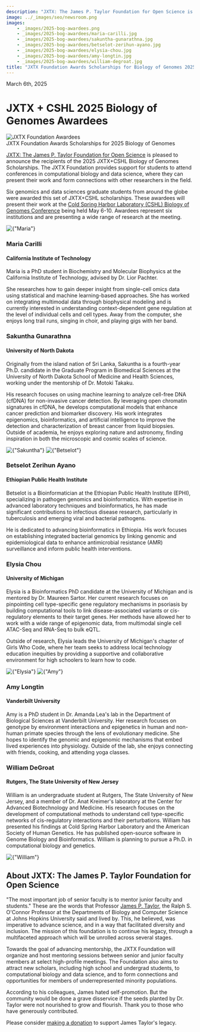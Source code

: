 ```yaml
---
description: "JXTX: The James P. Taylor Foundation for Open Science is pleased to announce the 2025 Biology of Genomes scholarship recipients."
image: ../_images/seo/newsroom.png
images:
    - _images/2025-bog-awardees.png
    - _images/2025-bog-awardees/maria-carilli.jpg
    - _images/2025-bog-awardees/sakuntha-gunarathna.jpg
    - _images/2025-bog-awardees/betselot-zerihun-ayano.jpg
    - _images/2025-bog-awardees/elysia-chou.jpg
    - _images/2025-bog-awardees/amy-longtin.jpg
    - _images/2025-bog-awardees/william-degroat.jpg
title: "JXTX Foundation Awards Scholarships for Biology of Genomes 2025"
---
```


<Date>March 6th, 2025</Date>

# JXTX + CSHL 2025 Biology of Genomes Awardees

<Image alt="JXTX Foundation Awardees" image={props.images[0]} />

<figcaption>JXTX Foundation Awards Scholarships for 2025 Biology of Genomes</figcaption>

[JXTX: The James P. Taylor Foundation for Open Science][1] is pleased to announce the recipients of the 2025 JXTX+CSHL Biology of Genomes Scholarships. The JXTX Foundation provides support for students to attend conferences in computational biology and data science, where they can present their work and form connections with other researchers in the field.

Six genomics and data sciences graduate students from around the globe were awarded this set of JXTX+CSHL scholarships. These awardees will present their work at the [Cold Spring Harbor Laboratory (CSHL) Biology of Genomes Conference][2] being held May 6-10. Awardees represent six institutions and are presenting a wide range of research at the meeting.

<Awardees>
<GridUnus>

<Awardee>
<Image alt={"Maria"} image={props.images[1]} />
<AwardeeContent>
<h3>Maria Carilli</h3>
<h4>California Institute of Technology</h4>

Maria is a PhD student in Biochemistry and Molecular Biophysics at the California Institute of Technology, advised by Dr. Lior Pachter.

She researches how to gain deeper insight from single-cell omics data using statistical and machine learning-based approaches. She has worked on integrating multimodal data through biophysical modeling and is currently interested in understanding context-dependent gene regulation at the level of individual cells and cell types. Away from the computer, she enjoys long trail runs, singing in choir, and playing gigs with her band.

</AwardeeContent>
</Awardee>


<Awardee>
<AwardeeContent>
<h3>Sakuntha Gunarathna</h3>
<h4>University of North Dakota</h4>

Originally from the island nation of Sri Lanka, Sakuntha is a fourth-year Ph.D. candidate in the Graduate Program in Biomedical Sciences at the University of North Dakota School of Medicine and Health Sciences, working under the mentorship of Dr. Motoki Takaku.

His research focuses on using machine learning to analyze cell-free DNA (cfDNA) for non-invasive cancer detection. By leveraging open chromatin signatures in cfDNA, he develops computational models that enhance cancer prediction and biomarker discovery. His work integrates epigenomics, bioinformatics, and artificial intelligence to improve the detection and characterization of breast cancer from liquid biopsies. Outside of academia, he enjoys exploring nature and astronomy, finding inspiration in both the microscopic and cosmic scales of science.

</AwardeeContent>
<Image alt={"Sakuntha"} image={props.images[2]} />
</Awardee>



<Awardee>
<Image alt={"Betselot"} image={props.images[3]} />
<AwardeeContent>

<h3>Betselot Zerihun Ayano</h3>
<h4>Ethiopian Public Health Institute</h4>

Betselot is a Bioinformatician at the Ethiopian Public Health Institute (EPHI), specializing in pathogen genomics and bioinformatics. With expertise in advanced laboratory techniques and bioinformatics, he has made significant contributions to infectious disease research, particularly in tuberculosis and emerging viral and bacterial pathogens.

He is dedicated to advancing bioinformatics in Ethiopia. His work focuses on establishing integrated bacterial genomics by linking genomic and epidemiological data to enhance antimicrobial resistance (AMR) surveillance and inform public health interventions.

</AwardeeContent>
</Awardee>

<Awardee>
<AwardeeContent>
<h3>Elysia Chou</h3>
<h4>University of Michigan</h4>

Elysia is a Bioinformatics PhD candidate at the University of Michigan and is mentored by Dr. Maureen Sartor. Her current research focuses on pinpointing cell type-specific gene regulatory mechanisms in psoriasis by building computational tools to link disease-associated variants or cis-regulatory elements to their target genes. Her methods have allowed her to work with a wide range of epigenomic data, from multimodal single cell ATAC-Seq and RNA-Seq to bulk eQTL.

Outside of research, Elysia leads the University of Michigan's chapter of Girls Who Code, where her team seeks to address local technology education inequities by providing a supportive and collaborative environment for high schoolers to learn how to code.

</AwardeeContent>
<Image alt={"Elysia"} image={props.images[4]} />
</Awardee>

<Awardee>
<Image alt={"Amy"} image={props.images[5]} />
<AwardeeContent>
<h3>Amy Longtin</h3>
<h4>Vanderbilt University</h4>

Amy is a PhD student in Dr. Amanda Lea's lab in the Department of Biological Sciences at Vanderbilt University. Her research focuses on genotype by environment interactions and epigenetics in human and non-human primate species through the lens of evolutionary medicine. She hopes to identify the genomic and epigenomic mechanisms that embed lived experiences into physiology. Outside of the lab, she enjoys connecting with friends, cooking, and attending yoga classes.

</AwardeeContent>
</Awardee>

<Awardee>
<AwardeeContent>
<h3>William DeGroat</h3>
<h4>Rutgers, The State University of New Jersey</h4>

William is an undergraduate student at Rutgers, The State University of New Jersey, and a member of Dr. Anat Kreimer's laboratory at the Center for Advanced Biotechnology and Medicine. His research focuses on the development of computational methods to understand cell type-specific networks of cis-regulatory interactions and their perturbations. William has presented his findings at Cold Spring Harbor Laboratory and the American Society of Human Genetics. He has published open-source software in Genome Biology and Bioinformatics. William is planning to pursue a Ph.D. in computational biology and genetics.

</AwardeeContent>
<Image alt={"William"} image={props.images[6]} />
</Awardee>

</GridUnus>
</Awardees>

## About JXTX: The James P. Taylor Foundation for Open Science

"The most important job of senior faculty is to mentor junior faculty and students." These are the words that Professor [James P. Taylor][3], the Ralph S. O'Connor Professor at the Departments of Biology and Computer Science at Johns Hopkins University said and lived by. This, he believed, was imperative to advance science, and in a way that facilitated diversity and inclusion. The mission of this foundation is to continue his legacy, through a multifaceted approach which will be unrolled across several stages.

Towards the goal of advancing mentorship, the JXTX Foundation will organize and host mentoring sessions between senior and junior faculty members at select high-profile meetings. The Foundation also aims to attract new scholars, including high school and undergrad students, to computational biology and data science, and to form connections and opportunities for members of underrepresented minority populations.

According to his colleagues, James hated self-promotion. But the community would be done a grave disservice if the seeds planted by Dr. Taylor were not nourished to grow and flourish. Thank you to those who have generously contributed.

Please consider [making a donation][4] to support James Taylor's legacy.

[1]: /about
[2]: https://meetings.cshl.edu/meetings.aspx?meet=GENOME&year=25
[3]: https://galaxyproject.org/jxtx/
[4]: /donate
